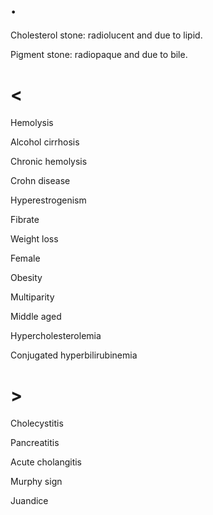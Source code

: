 # .

Cholesterol stone: radiolucent and due to lipid.

Pigment stone: radiopaque and due to bile.

# <

Hemolysis

Alcohol cirrhosis

Chronic hemolysis

Crohn disease

Hyperestrogenism

Fibrate

Weight loss

Female

Obesity

Multiparity

Middle aged

Hypercholesterolemia

Conjugated hyperbilirubinemia

# >

Cholecystitis

Pancreatitis

Acute cholangitis

Murphy sign

Juandice
